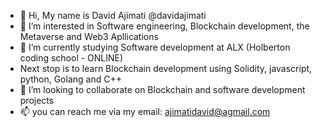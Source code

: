 - 👋 Hi, My name is David Ajimati @davidajimati
- 👀 I’m interested in Software engineering, Blockchain development, the Metaverse and Web3 Apllications
- 🌱 I’m currently studying Software development at ALX (Holberton coding school - ONLINE)
- Next stop is to learn Blockchain development using Solidity, javascript, python, Golang and C++
- 💞️ I’m looking to collaborate on Blockchain and software development projects
- 📫 you can reach me via my email: ajimatidavid@agmail.com

<!---
davidajimati/davidajimati is a ✨ special ✨ repository because its `README.md` (this file) appears on your GitHub profile.
You can click the Preview link to take a look at your changes.
--->
